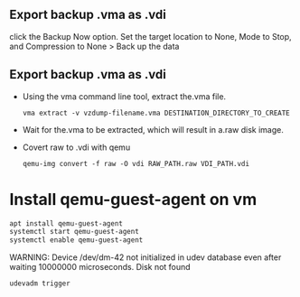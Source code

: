 ## Export backup .vma as .vdi
click the Backup Now option. Set the target location to None, Mode to Stop, and Compression to None > Back up the data

## Export backup .vma as .vdi
- Using the vma command line tool, extract the.vma file.

    `vma extract -v vzdump-filename.vma DESTINATION_DIRECTORY_TO_CREATE`

- Wait for the.vma to be extracted, which will result in a.raw disk image.
- Covert raw to .vdi with qemu

    `qemu-img convert -f raw -O vdi RAW_PATH.raw VDI_PATH.vdi`


# Install qemu-guest-agent on vm

```bash
apt install qemu-guest-agent
systemctl start qemu-guest-agent
systemctl enable qemu-guest-agent
```


WARNING: Device /dev/dm-42 not initialized in udev database even after waiting 10000000 microseconds.
Disk not found
```bash
udevadm trigger
```
